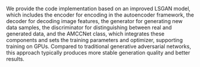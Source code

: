 We provide the code implementation based on an improved LSGAN model, which includes the encoder for encoding in the autoencoder framework, the decoder for decoding image features, the generator for generating new data samples, the discriminator for distinguishing between real and generated data, and the AMCCNet class, which integrates these components and sets the training parameters and optimizer, supporting training on GPUs. Compared to traditional generative adversarial networks, this approach typically produces more stable generation quality and better results.
